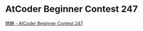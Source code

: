 AtCoder Beginner Contest 247
===

[問題 - AtCoder Beginner Contest 247](https://atcoder.jp/contests/abc247/tasks)
